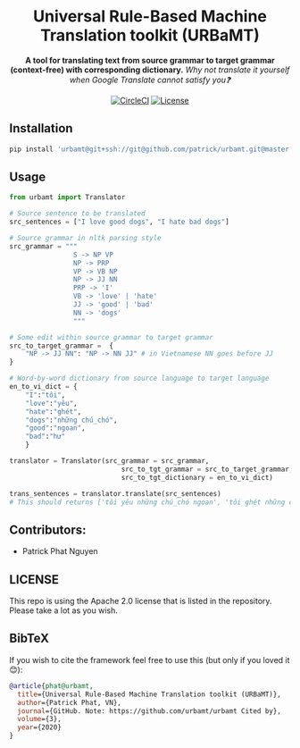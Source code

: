 <div align="center">

# Universal Rule-Based Machine Translation toolkit (URBaMT)
**A tool for translating text from source grammar to target grammar (context-free) with corresponding dictionary.**
*Why not translate it yourself when Google Translate cannot satisfy you❓*

[![CircleCI](https://circleci.com/gh/urbamt/urbamt/tree/master.svg?style=svg)](https://circleci.com/gh/urbamt/urbamt/tree/master)
[![License](https://img.shields.io/badge/License-Apache%202.0-blue.svg)](https://github.com/urbamt/urbamt/blob/master/LICENSE)

</div>

## Installation
```bash
pip install 'urbamt@git+ssh://git@github.com/patrick/urbamt.git@master'
```

## Usage
```python
from urbamt import Translator

# Source sentence to be translated
src_sentences = ["I love good dogs", "I hate bad dogs"]

# Source grammar in nltk parsing style
src_grammar = """
                S -> NP VP
                NP -> PRP
                VP -> VB NP
                NP -> JJ NN
                PRP -> 'I'
                VB -> 'love' | 'hate'
                JJ -> 'good' | 'bad'
                NN -> 'dogs'
                """

# Some edit within source grammar to target grammar
src_to_target_grammar =  {
    "NP -> JJ NN": "NP -> NN JJ" # in Vietnamese NN goes before JJ
}

# Word-by-word dictionary from source language to target language
en_to_vi_dict = {
    "I":"tôi",
    "love":"yêu",
    "hate":"ghét",
    "dogs":"những chú_chó",
    "good":"ngoan",
    "bad":"hư"
    }

translator = Translator(src_grammar = src_grammar,
                            src_to_tgt_grammar = src_to_target_grammar,
                            src_to_tgt_dictionary = en_to_vi_dict)

trans_sentences = translator.translate(src_sentences) 
# This should returns ['tôi yêu những chú_chó ngoan', 'tôi ghét những chú_chó hư']
```

## Contributors:
- Patrick Phat Nguyen

## LICENSE
This repo is using the Apache 2.0 license that is listed in the repository. Please take a lot as you wish.

## BibTeX
If you wish to cite the framework feel free to use this (but only if you loved it 😊):
```bibtex
@article{phat@urbamt,
  title={Universal Rule-Based Machine Translation toolkit (URBaMT)},
  author={Patrick Phat, VN},
  journal={GitHub. Note: https://github.com/urbamt/urbamt Cited by},
  volume={3},
  year={2020}
}
```
